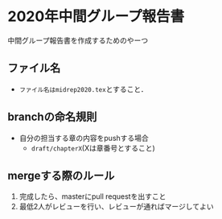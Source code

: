 2020年中間グループ報告書
=======
中間グループ報告書を作成するためのやーつ

## ファイル名
- `ファイル名はmidrep2020.tex`とすること．

## branchの命名規則
- 自分の担当する章の内容をpushする場合
  - `draft/chapterX`(Xは章番号とすること)

## mergeする際のルール
1. 完成したら、masterにpull requestを出すこと
3. 最低2人がレビューを行い、レビューが通ればマージしてよい